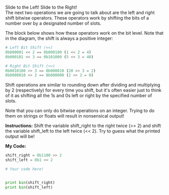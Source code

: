 Slide to the Left! Slide to the Right!<br>
The next two operations we are going to talk about are the left and right shift bitwise operators. These operators work by shifting the bits of a number over by a designated number of slots.

The block below shows how these operators work on the bit level. Note that in the diagram, the shift is always a positive integer:
```python
# Left Bit Shift (<<)  
0b000001 << 2 == 0b000100 (1 << 2 = 4)
0b000101 << 3 == 0b101000 (5 << 3 = 40)       

# Right Bit Shift (>>)
0b0010100 >> 3 == 0b000010 (20 >> 3 = 2)
0b0000010 >> 2 == 0b000000 (2 >> 2 = 0)
```
Shift operations are similar to rounding down after dividing and multiplying by 2 (respectively) for every time you shift, but it's often easier just to think of it as shifting all the 1s and 0s left or right by the specified number of slots.

Note that you can only do bitwise operations on an integer. Trying to do them on strings or floats will result in nonsensical output!

**Instructions:**
Shift the variable shift_right to the right twice (>> 2) and shift the variable shift_left to the left twice (<< 2). Try to guess what the printed output will be!

**My Code:**
```python
shift_right = 0b1100 >> 2
shift_left = 0b1 << 2

# Your code here!


print bin(shift_right)
print bin(shift_left)
```
